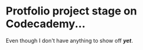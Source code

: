 Protfolio project  stage on Codecademy...
===

Even though I don't have anything to show off _**yet**_.

